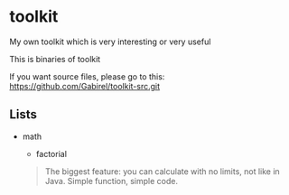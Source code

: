 # toolkit
My own toolkit which is very interesting or very useful

This is binaries of toolkit

If you want source files, please go to this: https://github.com/Gabirel/toolkit-src.git

## Lists

* math
    - factorial

    > The biggest feature: you can calculate with no limits, not like in Java. Simple function, simple code.
